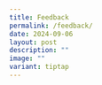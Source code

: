```yaml
---
title: Feedback
permalink: /feedback/
date: 2024-09-06
layout: post
description: ""
image: ""
variant: tiptap
---
```

